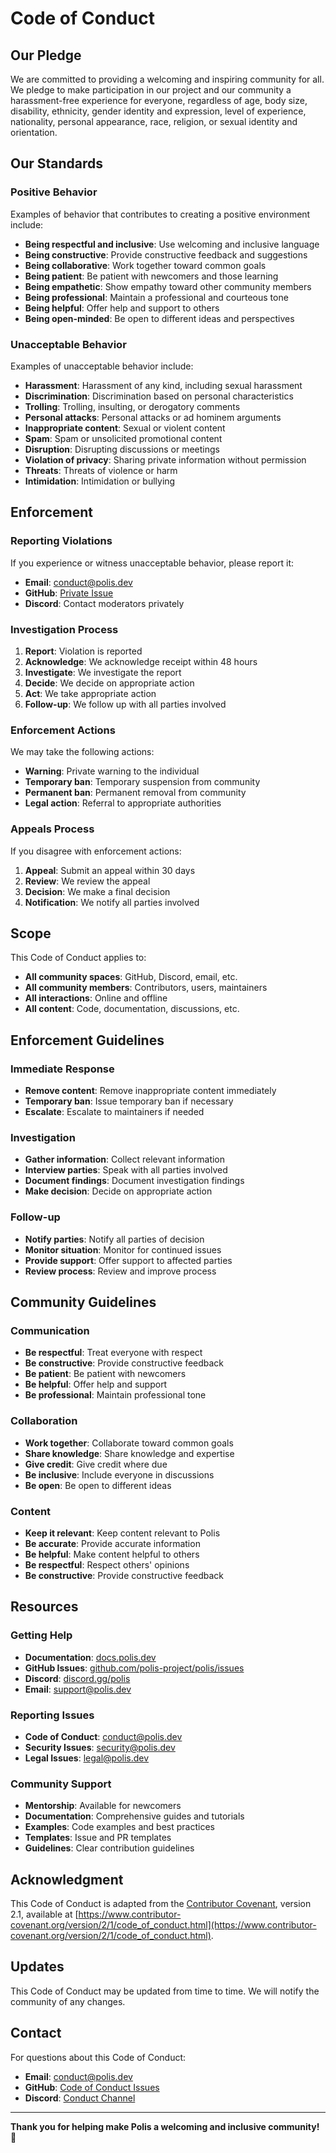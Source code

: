 # Code of Conduct

## Our Pledge

We are committed to providing a welcoming and inspiring community for all. We pledge to make participation in our project and our community a harassment-free experience for everyone, regardless of age, body size, disability, ethnicity, gender identity and expression, level of experience, nationality, personal appearance, race, religion, or sexual identity and orientation.

## Our Standards

### Positive Behavior

Examples of behavior that contributes to creating a positive environment include:

- **Being respectful and inclusive**: Use welcoming and inclusive language
- **Being constructive**: Provide constructive feedback and suggestions
- **Being collaborative**: Work together toward common goals
- **Being patient**: Be patient with newcomers and those learning
- **Being empathetic**: Show empathy toward other community members
- **Being professional**: Maintain a professional and courteous tone
- **Being helpful**: Offer help and support to others
- **Being open-minded**: Be open to different ideas and perspectives

### Unacceptable Behavior

Examples of unacceptable behavior include:

- **Harassment**: Harassment of any kind, including sexual harassment
- **Discrimination**: Discrimination based on personal characteristics
- **Trolling**: Trolling, insulting, or derogatory comments
- **Personal attacks**: Personal attacks or ad hominem arguments
- **Inappropriate content**: Sexual or violent content
- **Spam**: Spam or unsolicited promotional content
- **Disruption**: Disrupting discussions or meetings
- **Violation of privacy**: Sharing private information without permission
- **Threats**: Threats of violence or harm
- **Intimidation**: Intimidation or bullying

## Enforcement

### Reporting Violations

If you experience or witness unacceptable behavior, please report it:

- **Email**: [conduct@polis.dev](mailto:conduct@polis.dev)
- **GitHub**: [Private Issue](https://github.com/polis-project/polis/issues/new?template=security.md)
- **Discord**: Contact moderators privately

### Investigation Process

1. **Report**: Violation is reported
2. **Acknowledge**: We acknowledge receipt within 48 hours
3. **Investigate**: We investigate the report
4. **Decide**: We decide on appropriate action
5. **Act**: We take appropriate action
6. **Follow-up**: We follow up with all parties involved

### Enforcement Actions

We may take the following actions:

- **Warning**: Private warning to the individual
- **Temporary ban**: Temporary suspension from community
- **Permanent ban**: Permanent removal from community
- **Legal action**: Referral to appropriate authorities

### Appeals Process

If you disagree with enforcement actions:

1. **Appeal**: Submit an appeal within 30 days
2. **Review**: We review the appeal
3. **Decision**: We make a final decision
4. **Notification**: We notify all parties involved

## Scope

This Code of Conduct applies to:

- **All community spaces**: GitHub, Discord, email, etc.
- **All community members**: Contributors, users, maintainers
- **All interactions**: Online and offline
- **All content**: Code, documentation, discussions, etc.

## Enforcement Guidelines

### Immediate Response

- **Remove content**: Remove inappropriate content immediately
- **Temporary ban**: Issue temporary ban if necessary
- **Escalate**: Escalate to maintainers if needed

### Investigation

- **Gather information**: Collect relevant information
- **Interview parties**: Speak with all parties involved
- **Document findings**: Document investigation findings
- **Make decision**: Decide on appropriate action

### Follow-up

- **Notify parties**: Notify all parties of decision
- **Monitor situation**: Monitor for continued issues
- **Provide support**: Offer support to affected parties
- **Review process**: Review and improve process

## Community Guidelines

### Communication

- **Be respectful**: Treat everyone with respect
- **Be constructive**: Provide constructive feedback
- **Be patient**: Be patient with newcomers
- **Be helpful**: Offer help and support
- **Be professional**: Maintain professional tone

### Collaboration

- **Work together**: Collaborate toward common goals
- **Share knowledge**: Share knowledge and expertise
- **Give credit**: Give credit where due
- **Be inclusive**: Include everyone in discussions
- **Be open**: Be open to different ideas

### Content

- **Keep it relevant**: Keep content relevant to Polis
- **Be accurate**: Provide accurate information
- **Be helpful**: Make content helpful to others
- **Be respectful**: Respect others' opinions
- **Be constructive**: Provide constructive feedback

## Resources

### Getting Help

- **Documentation**: [docs.polis.dev](https://docs.polis.dev)
- **GitHub Issues**: [github.com/polis-project/polis/issues](https://github.com/polis-project/polis/issues)
- **Discord**: [discord.gg/polis](https://discord.gg/polis)
- **Email**: [support@polis.dev](mailto:support@polis.dev)

### Reporting Issues

- **Code of Conduct**: [conduct@polis.dev](mailto:conduct@polis.dev)
- **Security Issues**: [security@polis.dev](mailto:security@polis.dev)
- **Legal Issues**: [legal@polis.dev](mailto:legal@polis.dev)

### Community Support

- **Mentorship**: Available for newcomers
- **Documentation**: Comprehensive guides and tutorials
- **Examples**: Code examples and best practices
- **Templates**: Issue and PR templates
- **Guidelines**: Clear contribution guidelines

## Acknowledgment

This Code of Conduct is adapted from the [Contributor Covenant](https://www.contributor-covenant.org/), version 2.1, available at [https://www.contributor-covenant.org/version/2/1/code_of_conduct.html](https://www.contributor-covenant.org/version/2/1/code_of_conduct.html).

## Updates

This Code of Conduct may be updated from time to time. We will notify the community of any changes.

## Contact

For questions about this Code of Conduct:

- **Email**: [conduct@polis.dev](mailto:conduct@polis.dev)
- **GitHub**: [Code of Conduct Issues](https://github.com/polis-project/polis/issues?q=is%3Aissue+label%3Acode-of-conduct)
- **Discord**: [Conduct Channel](https://discord.gg/polis)

---

**Thank you for helping make Polis a welcoming and inclusive community!** 🌟
